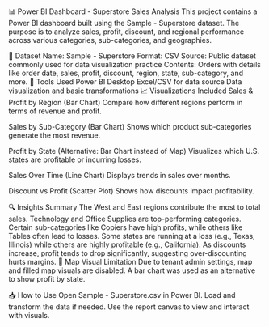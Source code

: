 📊 Power BI Dashboard - Superstore Sales Analysis
This project contains a Power BI dashboard built using the Sample - Superstore dataset. The purpose is to analyze sales, profit, discount, and regional performance across various categories, sub-categories, and geographies.

📁 Dataset
Name: Sample - Superstore
Format: CSV
Source: Public dataset commonly used for data visualization practice
Contents: Orders with details like order date, sales, profit, discount, region, state, sub-category, and more.
🔧 Tools Used
Power BI Desktop
Excel/CSV for data source
Data visualization and basic transformations
📈 Visualizations Included
Sales & Profit by Region (Bar Chart)
Compare how different regions perform in terms of revenue and profit.

Sales by Sub-Category (Bar Chart)
Shows which product sub-categories generate the most revenue.

Profit by State (Alternative: Bar Chart instead of Map)
Visualizes which U.S. states are profitable or incurring losses.

Sales Over Time (Line Chart)
Displays trends in sales over months.

Discount vs Profit (Scatter Plot)
Shows how discounts impact profitability.

🔍 Insights Summary
The West and East regions contribute the most to total sales.
Technology and Office Supplies are top-performing categories.
Certain sub-categories like Copiers have high profits, while others like Tables often lead to losses.
Some states are running at a loss (e.g., Texas, Illinois) while others are highly profitable (e.g., California).
As discounts increase, profit tends to drop significantly, suggesting over-discounting hurts margins.
🚫 Map Visual Limitation
Due to tenant admin settings, map and filled map visuals are disabled. A bar chart was used as an alternative to show profit by state.

📥 How to Use
Open Sample - Superstore.csv in Power BI.
Load and transform the data if needed.
Use the report canvas to view and interact with visuals.
